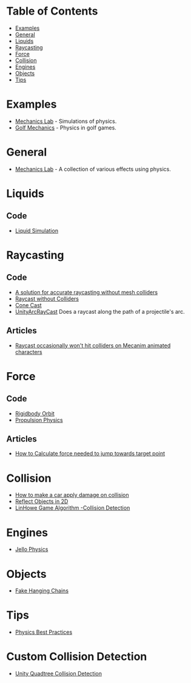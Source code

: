 # Table of Contents
- [Examples](#Examples)
- [General](#General)
- [Liquids](#Liquids)
- [Raycasting](#Raycasting)
- [Force](#Force)
- [Collision](#Collision)
- [Engines](#Engines)
- [Objects](#Objects)
- [Tips](#Tips)

# Examples
* [Mechanics Lab](https://github.com/dpreid/mechanicsLab) - Simulations of physics.
* [Golf Mechanics](https://github.com/brogan89/Golf-Mechanics) - Physics in golf games.

# General
* [Mechanics Lab](https://github.com/dpreid/mechanicsLab) - A collection of various effects using physics.  

# Liquids
## Code
* [Liquid Simulation](https://github.com/ivuecode/Liquid-Simulation)

# Raycasting
## Code
* [A solution for accurate raycasting without mesh colliders](https://forum.unity.com/threads/a-solution-for-accurate-raycasting-without-mesh-colliders.134554/)
* [Raycast without Colliders](https://forum.unity.com/threads/raycast-without-colliders.14378/)
* [Cone Cast](trinit.es/unity/scripts/csharp/raycast/Conecast.cs) 
* [UnityArcRayCast](https://github.com/williamrjackson/UnityArcRayCast)
Does a raycast along the path of a projectile's arc.
## Articles
* [Raycast occasionally won't hit colliders on Mecanim animated characters](https://answers.unity.com/questions/746716/raycast-occasionally-wont-hit-colliders-on-mecanim.html)

# Force
## Code
* [Rigidbody Orbit](https://github.com/edom18/RigidbodyOrbit)
* [Propulsion Physics](https://github.com/calebhc/propulsion-physics)
## Articles
* [How to Calculate force needed to jump towards target point](https://forum.unity.com/threads/how-to-calculate-force-needed-to-jump-towards-target-point.372288/)
# Collision
* [How to make a car apply damage on collision](http://answers.unity3d.com/questions/17318/how-to-make-car-apply-damage-on-collision-an-objec.html)
* [Reflect Objects in 2D](http://www.theappguruz.com/blog/reflect-object-in-unity2d)
* [LinHowe Game Algorithm -Collision Detection](https://github.com/IceLanguage/LinHoweGameAlgorithm/tree/master/Assets/Scripts/06-collisionDetection)

# Engines
* [Jello Physics](https://github.com/kwanchangnim/Jello-Physics)

# Objects
* [Fake Hanging Chains](https://github.com/forestrf/Fake-hanging-chains)
# Tips
* [Physics Best Practices](https://unity3d.com/learn/tutorials/topics/physics/physics-best-practices?playlist=30089)


# Custom Collision Detection
* [Unity Quadtree Collision Detection](https://github.com/MrTrueChina/Unity-Quadtree-Collision-Detection)
